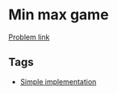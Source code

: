 # Min max game

[Problem link](https://leetcode.com/problems/min-max-game)

## Tags

* [Simple implementation](/README.md#Simple_implementation)
